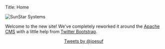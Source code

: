 Title: Home

![SunStar Systems](/images/sunstarlogowhole.png)

Welcome to the new site!  We've completely reworked it around the
[Apache CMS](http://www.apache.org/dev/cms) with a little help
from [Twitter Bootstrap](http://github.com/twbs/bootstrap).

<center><div style="width: 33%">
<a class="twitter-timeline" href="https://twitter.com/joesuf" data-widget-id="484825803566235648">Tweets by @joesuf</a>
<script>!function(d,s,id){var js,fjs=d.getElementsByTagName(s)[0],p=/^http:/.test(d.location)?'http':'https';if(!d.getElementById(id)){js=d.createElement(s);js.id=id;js.src=p+"://platform.twitter.com/widgets.js";fjs.parentNode.insertBefore(js,fjs);}}(document,"script","twitter-wjs");</script>
</div></center>
